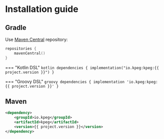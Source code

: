 # Installation guide


## Gradle

Use [Maven Central](https://search.maven.org/) repository:

```kotlin
repositories {
    mavenCentral()
}
```

=== "Kotlin DSL"
    ```kotlin
    dependencies {
        implementation("io.kpeg:kpeg:{{ project.version }}")
    }
    ```

=== "Groovy DSL"
    ```groovy
    dependencies {
        implementation 'io.kpeg:kpeg:{{ project.version }}'
    }
    ```


## Maven

```xml
<dependency>
    <groupId>io.kpeg</groupId>
    <artifactId>kpeg</artifactId>
    <version>{{ project.version }}</version>
</dependency>
```
